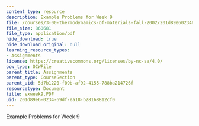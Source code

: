```yaml
---
content_type: resource
description: Example Problems for Week 9
file: /courses/3-00-thermodynamics-of-materials-fall-2002/201d89e6023469dfea18b28168812cf0_exweek9.PDF
file_size: 860681
file_type: application/pdf
hide_download: true
hide_download_original: null
learning_resource_types:
- Assignments
license: https://creativecommons.org/licenses/by-nc-sa/4.0/
ocw_type: OCWFile
parent_title: Assignments
parent_type: CourseSection
parent_uid: 5d7b1220-f09b-af92-4155-788ba214726f
resourcetype: Document
title: exweek9.PDF
uid: 201d89e6-0234-69df-ea18-b28168812cf0
---
```

Example Problems for Week 9
